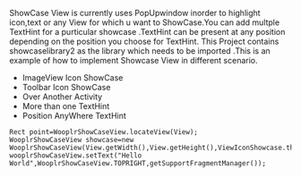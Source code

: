 ShowCase View is currently uses PopUpwindow inorder to highlight icon,text or any View for which u want to ShowCase.You can add multple TextHint for a purticular showcase .TextHint can be present at any position depending on the position you choose for TextHint.
This Project contains showcaselibrary2 as the library which needs to be imported .This is an example of how to implement Showcase View in different scenario.


*  ImageView Icon ShowCase
*  Toolbar Icon ShowCase
*  Over Another Activity
*  More than one TextHint
*  Position AnyWhere TextHint


 ``` 
Rect point=WooplrShowCaseView.locateView(View);
WooplrShowCaseView showcase=new WooplrShowCaseView(View.getWidth(),View.getHeight(),ViewIconShowcase.this,getApplicationContext(),getWindow(),point.right,point.bottom);
wooplrShowCaseView.setText("Hello World",WooplrShowCaseView.TOPRIGHT,getSupportFragmentManager());
```
 
